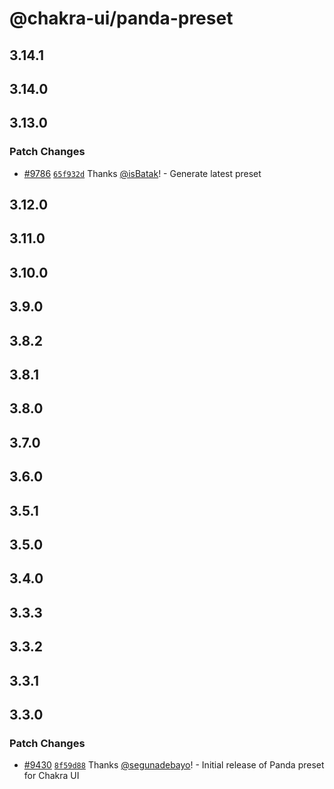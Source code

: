 # @chakra-ui/panda-preset

## 3.14.1

## 3.14.0

## 3.13.0

### Patch Changes

- [#9786](https://github.com/chakra-ui/chakra-ui/pull/9786)
  [`65f932d`](https://github.com/chakra-ui/chakra-ui/commit/65f932dd52782de35e69157dcac7fee255c4efc0)
  Thanks [@isBatak](https://github.com/isBatak)! - Generate latest preset

## 3.12.0

## 3.11.0

## 3.10.0

## 3.9.0

## 3.8.2

## 3.8.1

## 3.8.0

## 3.7.0

## 3.6.0

## 3.5.1

## 3.5.0

## 3.4.0

## 3.3.3

## 3.3.2

## 3.3.1

## 3.3.0

### Patch Changes

- [#9430](https://github.com/chakra-ui/chakra-ui/pull/9430)
  [`8f59d88`](https://github.com/chakra-ui/chakra-ui/commit/8f59d88a09f5b03838db1a784fff2f0ed9a81c74)
  Thanks [@segunadebayo](https://github.com/segunadebayo)! - Initial release of
  Panda preset for Chakra UI
